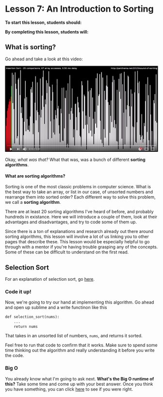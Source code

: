 # Lesson 7: An Introduction to Sorting

**To start this lesson, students should:**

**By completing this lesson, students will:**

## What is sorting?

Go ahead and take a look at this video:

[![Watch the video](youtube.png)](https://www.youtube.com/watch?v=kPRA0W1kECg)

Okay, *what was that?* What that was, was a bunch of different **sorting algorithms**.

#### What are sorting algorithms?

Sorting is one of the most classic problems in computer science. What is the best way to take an array, or list in our case, of unsorted numbers and rearrange them into sorted order? Each different way to solve this problem, we call a **sorting algorithm**.

There are at least 20 sorting algorithms I've heard of before, and probably hundreds in existance. Here we will introduce a couple of them, look at their advantages and disadvantages, and try to code some of them up.

Since there is a ton of explanations and research already out there around sorting algorithms, this lesson will involve a lot of us linking you to other pages that describe these. This lesson would be especially helpful to go through with a mentor if you're having trouble grasping any of the concepts. Some of these can be difficult to understand on the first read.

## Selection Sort

For an explanation of selection sort, go [here](https://www.tutorialspoint.com/data_structures_algorithms/selection_sort_algorithm.htm).

### Code it up!

Now, we're going to try our hand at implementing this algorithm. Go ahead and open up sublime and a write functinon like this


	def selection_sort(nums):
		...
		return nums
		
That takes in an unsorted list of numbers, `nums`, and returns it sorted.

Feel free to run that code to confirm that it works. Make sure to spend some time thinking out the algorithm and really understanding it before you write the code.

### Big O

You already know what I'm going to ask next. **What's the Big O runtime of this?** Take some time and come up with your best answer. Once you think you have something, you can click [here](selectionbigo.md) to see if you were right. 